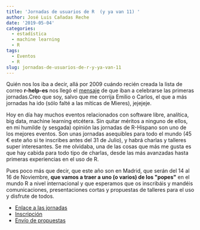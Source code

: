 ```yaml
---
title: 'Jornadas de usuarios de R  (y ya van 11) '
author: José Luis Cañadas Reche
date: '2019-05-04'
categories:
  - estadística
  - machine learning
  - R
tags:
  - Eventos
  - R
slug: jornadas-de-usuarios-de-r-y-ya-van-11
---
```


Quién nos los iba a decir, allá por 2009 cuándo recién creada la lista de correo **r-help-es** nos llegó el [mensaje](https://stat.ethz.ch/pipermail/r-help-es/2009-July/000149.html) de que iban a celebrarse las primeras jornadas.Creo que soy, salvo que me corrija Emilio o Carlos, el que a más jornadas ha ido (sólo falté a las míticas de Mieres), jejejeje. 

Hoy en día hay muchos eventos relacionados con software libre, analítica, big data, machine learning etcétera. Sin quitar méritos a ninguno de ellos, en mi humilde (y sesgada) opinión las jornadas de R-Hispano son uno de los mejores eventos. Son unas jornadas asequibles para todo el mundo (45 € este año si te inscribes antes del 31 de Julio), y habrá charlas y talleres super interesantes. Se me olvidaba, una de las cosas que más me gusta es que hay cabida para todo tipo de charlas, desde las más avanzadas hasta primeras experiencias en el uso de R. 


Pues poco más que decir, que este año son en Madrid, que serán del 14 al 16 de Noviembre, __que vamos a traer a uno (o varios) de los "popes"__ en el mundo R a nivel internacional y que esperamos que os inscribáis y mandéis comunicaciones, presentaciones cortas y propuestas de talleres para el uso y disfrute de todos.

* [Enlace a las jornadas](http://r-es.org/XIjuR/)
* [Inscripción](https://docs.google.com/forms/d/1cMT-eQyftssGgtd2J6LqRsW-0t80UJX6eiZYEvT81CQ/edit)
* [Envío de propuestas](https://docs.google.com/forms/d/e/1FAIpQLSfPA8W1LT9gScB4-pBP2lxpfyxILezxhwnVxxDbq2pT7gIKUg/viewform)



